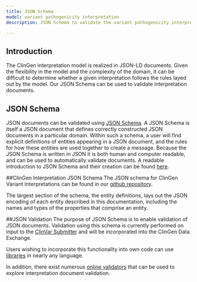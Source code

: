 ```yaml
---
title: JSON Schema
model: variant pathogenicity interpretation
description: JSON Schema to validate the variant pathogenicity interpretation model

---
```


## Introduction
The ClinGen interpretation model is realized in JSON-LD documents.   Given the flexibility in the model and the complexity of the domain, it can be difficult to determine whether a given interpretation follows the rules layed out by the model.  Our JSON Schema can be used to validate interpretation documents.

## JSON Schema
JSON documents can be validated using [JSON Schema](http://json-schema.org/).  A JSON Schema is itself a JSON document that defines correctly constructed JSON documents in a particular domain.   Within such a schema, a user will find explicit definitions of entities appearing in a JSON document, and the rules for how these entities are used together to create a message.  Because the JSON Schema is written in JSON it is both human and computer readable, and can be used to automatically validate documents.   A readable introduction to JSON Schema and their creation can be found [here](https://spacetelescope.github.io/understanding-json-schema/).

##ClinGen Interpretation JSON Schema
The JSON schema for ClinGen Variant Interpretations can be found in our [github repository](https://github.com/clingen-data-model/clingen-interpretation/blob/master/data/schema/variantInterpretation.json).  

The largest section of the schema, the entity definitions, lays out the JSON encoding of each entity described in this documentation, including the names and types of the properties that comprise an entity.

##JSON Validation
The purpose of JSON Schema is to enable validation of JSON documents.   Validation using this schema is currently performed on input to the [ClinVar Submitter](http://github.com/clingen-data-model/clinvar-submitter) and will be incorporated into the ClinGen Data Exchange.

Users wishing to incorporate this functionality into own code can use [libraries](http://json-schema.org/implementations.html) in nearly any language.

In addition, there exist numerous [online validators](https://www.jsonschemavalidator.net/) that can be used to explore interpretation document validation.
